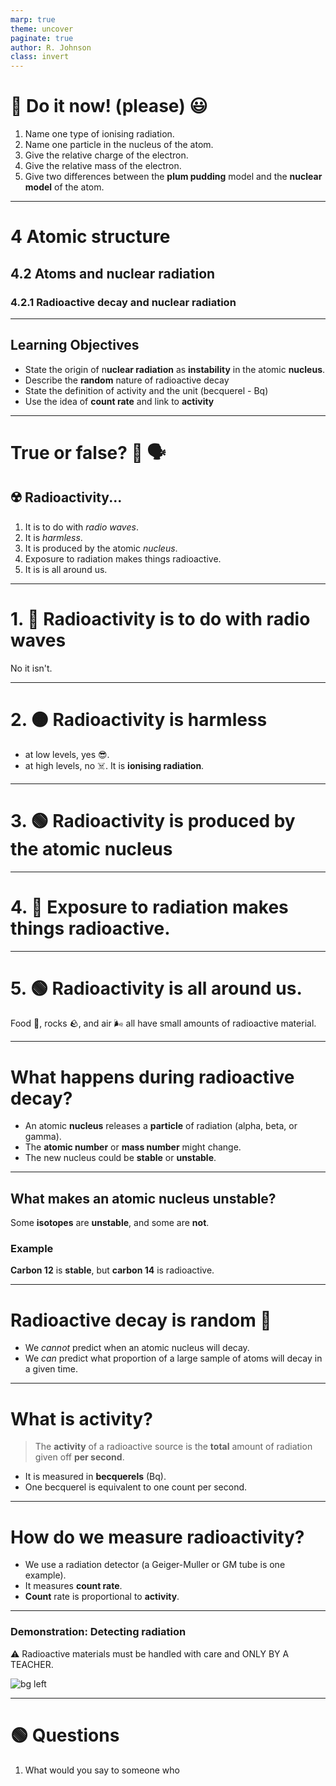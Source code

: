 ```yaml
---
marp: true
theme: uncover
paginate: true
author: R. Johnson
class: invert
---
```


# :blue_book: Do it now! (please) :smiley:

1. Name one type of ionising radiation.
2. Name one particle in the nucleus of the atom.
3. Give the relative charge of the electron.
4. Give the relative mass of the electron.
5. Give two differences between the **plum pudding** model and the **nuclear model** of the atom.

---

# 4 Atomic structure

## 4.2 Atoms and nuclear radiation

### 4.2.1 Radioactive decay and nuclear radiation

---

## Learning Objectives

- State the origin of n**uclear radiation** as **instability** in the atomic **nucleus**.
- Describe the **random** nature of radioactive decay
- State the definition of activity and the unit (becquerel - Bq)
- Use the idea of **count rate** and link to **activity**

---

# True or false? :couple: :speaking_head:

## :radioactive: Radioactivity...

1.  It is to do with _radio waves_.
2.  It is _harmless_.
3.  It is produced by the atomic _nucleus_.
4.  Exposure to radiation makes things radioactive.
5.  It is is all around us.

---

# 1. :red_circle: Radioactivity is to do with radio waves

No it isn't.

---

# 2. :orange_circle: Radioactivity is harmless

- at low levels, yes :sunglasses:.
- at high levels, no :skull_and_crossbones:. It is **ionising radiation**.

---

# 3. :green_circle: Radioactivity is produced by the atomic nucleus

---

# 4. :red_circle: Exposure to radiation makes things radioactive.

---

# 5. :green_circle: Radioactivity is all around us.

Food :banana:, rocks :rock:, and air :wind_face: all have small amounts of radioactive material.

---

# What happens during radioactive decay?

- An atomic **nucleus** releases a **particle** of radiation (alpha, beta, or gamma).
- The **atomic number** or **mass number** might change.
- The new nucleus could be **stable** or **unstable**.

---

## What makes an atomic nucleus unstable?

Some **isotopes** are **unstable**, and some are **not**.

### Example

**Carbon 12** is **stable**, but **carbon 14** is radioactive.

---

# Radioactive decay is **random** :game_die:

- We _cannot_ predict when an atomic nucleus will decay.
- We _can_ predict what proportion of a large sample of atoms will decay in a given time.

---

# What is **activity**?

> The **activity** of a radioactive source is the **total** amount of radiation given off **per second**.

- It is measured in **becquerels** (Bq).
- One becquerel is equivalent to one count per second.

---

# How do we measure radioactivity?

- We use a radiation detector (a Geiger-Muller or GM tube is one example).
- It measures **count rate**.
- **Count** rate is proportional to **activity**.

---

### Demonstration: Detecting radiation

:warning: Radioactive materials must be handled with care and ONLY BY A TEACHER.

![bg left](https://cdn.images.fecom-media.com/FE00001075/images/A49724_B8A49724_B.jpg?width=578&height=578&scale=UpscaleCanvas&anchor=MiddleCenter)

---

# :green_circle: Questions

1. What would you say to someone who
